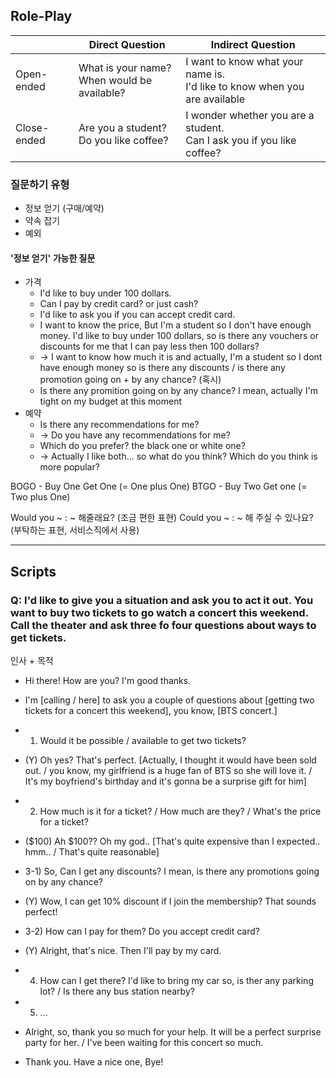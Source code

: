 ## Role-Play

|             | Direct Question                                | Indirect Question                                                            |
| ----------- | ---------------------------------------------- | ---------------------------------------------------------------------------- |
| Open-ended  | What is your name?<br>When would be available? | I want to know what your name is.<br>I'd like to know when you are available |
| Close-ended | Are you a student?<br>Do you like coffee?      | I wonder whether you are a student.<br>Can I ask you if you like coffee?     |

### 질문하기 유형
- 정보 얻기 (구매/예약)
- 약속 잡기
- 예외

#### '정보 얻기' 가능한 질문
- 가격
	- I'd like to buy under 100 dollars.
	- Can I pay by credit card? or just cash?
	- I'd like to ask you if you can accept credit card.
	- I want to know the price, But I'm a student so I don't have enough money. I'd like to buy under 100 dollars, so is there any vouchers or discounts for me that I can pay less then 100 dollars?
	- -> I want to know how much it is and actually, I'm a student so I dont have enough money so is there any discounts / is there any promotion going on + by any chance? (혹시)
	- Is there any promition going on by any chance? I mean, actually I'm tight on my budget at this moment
- 예약
	- Is there any recommendations for me?
	- -> Do you have any recommendations for me?
	- Which do you prefer? the black one or white one?
	- -> Actually I like both... so what do you think? Which do you think is more popular?


BOGO - Buy One Get One (= One plus One)
BTGO - Buy Two Get one (= Two plus One)

Would you ~ : ~ 해줄래요? (조금 편한 표현)
Could you ~ : ~ 해 주실 수 있나요? (부탁하는 표현, 서비스직에서 사용)

---
## Scripts
### Q: I'd like to give you a situation and ask you to act it out. You want to buy two tickets to go watch a concert this weekend. Call the theater and ask three fo four questions about ways to get tickets.

인사 + 목적

- Hi there! How are you? I'm good thanks.
- I'm [calling / here] to ask you a couple of questions about [getting two tickets for a concert this weekend], you know, [BTS concert.]

- 1) Would it be possible / available to get two tickets?
- (Y) Oh yes? That's perfect. [Actually, I thought it would have been sold out. / you know, my girlfriend is a huge fan of BTS so she will love it. / It's my boyfriend's birthday and it's gonna be a surprise gift for him]

- 2) How much is it for a ticket? / How much are they? / What's the price for a ticket?
- ($100) Ah $100?? Oh my god.. [That's quite expensive than I expected.. hmm.. / That's quite reasonable]

- 3-1) So, Can I get any discounts? I mean, is there any promotions going on by any chance?
- (Y) Wow, I can get 10% discount if I join the membership? That sounds perfect!

- 3-2) How can I pay for them? Do you accept credit card?
- (Y) Alright, that's nice. Then I'll pay by my card.

- 4) How can I get there? I'd like to bring my car so, is ther any parking lot? / Is there any bus station nearby?

- 5) ...

- Alright, so, thank you so much for your help. It will be a perfect surprise party for her. / I've been waiting for this concert so much.
- Thank you. Have a nice one, Bye!